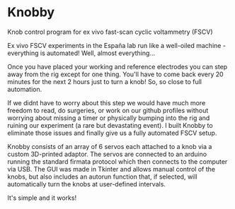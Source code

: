 # Knobby
Knob control program for ex vivo fast-scan cyclic voltammetry (FSCV)

Ex vivo FSCV experiments in the España lab run like a well-oiled machine - everything is automated! Well, almost everything...

Once you have placed your working and reference electrodes you can step away from the rig except for one thing. You'll have to come back every 20 minutes for the next 2 hours just to turn a knob! So, so close to full automation.

If we didnt have to worry about this step we would have much more freedom to read, do surgeries, or work on our github profiles without worrying about missing a timer or physically bumping into the rig and ruining our experiment (a rare but devastating event). I built Knobby to eliminate those issues and finally give us a fully automated FSCV setup.

Knobby consists of an array of 6 servos each attached to a knob via a custom 3D-printed adaptor. The servos are connected to an arduino running the standard firmata protocol which then connects to the computer via USB.  The GUI was made in Tkinter and allows manual control of the knobs, but also includes an autorun function that, if selected, will automatically turn the knobs at user-defined intervals. 

It's simple and it works!
